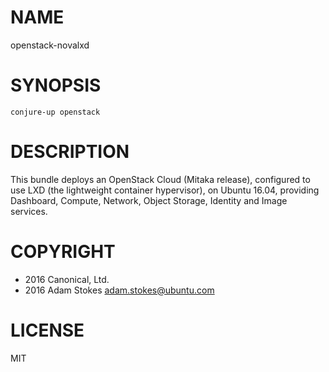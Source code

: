 # NAME

openstack-novalxd

# SYNOPSIS

```
conjure-up openstack
```

# DESCRIPTION

This bundle deploys an OpenStack Cloud (Mitaka release), configured to use LXD
(the lightweight container hypervisor), on Ubuntu 16.04, providing Dashboard,
Compute, Network, Object Storage, Identity and Image services.

# COPYRIGHT

- 2016 Canonical, Ltd.
- 2016 Adam Stokes <adam.stokes@ubuntu.com>

# LICENSE

MIT
